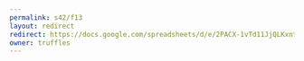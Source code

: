 ```yaml
---
permalink: s42/f13
layout: redirect
redirect: https://docs.google.com/spreadsheets/d/e/2PACX-1vTd11JjQLKxntWT_CGliEI-lyZqWDjYFkz5YtQmKgRS1YW_aQGR3KoO1Gff1ylNy9EPoAW6bCK7pABO/pubhtml
owner: truffles
---
```

